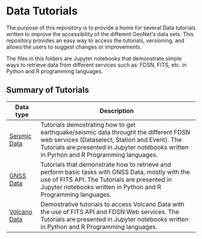 # Data Tutorials

The purpose of this repository is to provide a home for several Data tutorials written to improve the accessibility of the different GeoNet's data sets. This repository provides an easy way to access the tutorials, versioning, and allows the users to suggest changes or improvements.

The files in this folders are Jupyter notebooks that demonstrate simple ways to retrieve data from different services such as: FDSN, FITS, etc. in Python and R programming languages. 

## Summary of Tutorials

| Data type  | Description   |
| ------------- | ------------- |
| [Seismic Data](Seismic_Data) | Tutorials demostrating how to get earthquake/seismic data throught the different FDSN web services (Dataselect, Station and Event). The Tutorials are presented in Jupyter notebooks written in Pyrhon and R Programming languages.|
| [GNSS Data](GNSS_Data) | Tutorials that demonstrate how to retrieve and perform basic tasks with GNSS Data, mostly with the use of FITS API. The Tutorials are presented in Jupyter notebooks written in Python and R Programming languages.|
| [Volcano Data](Volcano_Data) | Demostrative tutorials to access Volcano Data with the use of FITS API and FDSN Web services. The Tutorials are presented in Jupyter notebooks written in Python and R Programming languages.|

